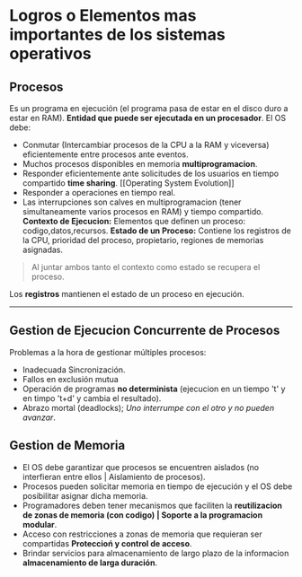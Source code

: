 # Logros o Elementos mas importantes de los sistemas operativos
## Procesos
Es un programa en ejecución (el programa pasa de estar en el disco duro a estar en RAM). **Entidad que puede ser ejecutada en un procesador**.
El OS debe:
- Conmutar (Intercambiar procesos de la CPU a la RAM y viceversa) eficientemente entre procesos ante eventos.
- Muchos procesos disponibles en memoria **multiprogramacion**.
- Responder eficientemente ante solicitudes de los usuarios en tiempo compartido **time sharing**. [[Operating System Evolution]]
- Responder a operaciones en tiempo real.
- Las interrupciones son calves en multiprogramacion (tener simultaneamente varios procesos en RAM) y tiempo compartido.
**Contexto de Ejecucion:** Elementos que definen un proceso: codigo,datos,recursos.
**Estado de un Proceso:** Contiene los registros de la CPU, prioridad del proceso, propietario, regiones de memorias asignadas.
> Al juntar ambos tanto el contexto como estado se recupera el proceso.

Los **registros** mantienen el estado de un proceso en ejecución.
***
## Gestion de Ejecucion Concurrente de Procesos
Problemas a la hora de gestionar múltiples procesos:
- Inadecuada Sincronización.
- Fallos en exclusión mutua
- Operación de programas **no determinista** (ejecucion en un tiempo 't' y en timpo 't+d' y cambia el resultado).
- Abrazo mortal (deadlocks); *Uno interrumpe con el otro y no pueden avanzar*.
## Gestion de Memoria
- El OS debe garantizar que procesos se encuentren aislados (no interfieran entre ellos | Aislamiento de procesos).
- Procesos pueden solicitar memoria en tiempo de ejecución y el OS debe posibilitar asignar dicha memoria.
- Programadores deben tener mecanismos que faciliten la **reutilizacion de zonas de memoria (con codigo) | Soporte a la programacion modular**.
- Acceso con restricciones a zonas de memoria que requieran ser compartidas **Proteccioń y control de acceso**.
- Brindar servicios para almacenamiento de largo plazo de la informacion **almacenamiento de larga duración**. 